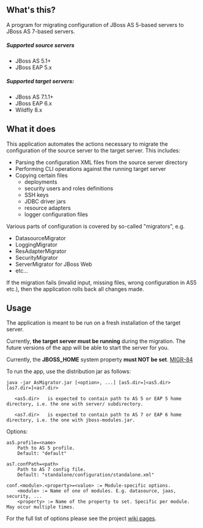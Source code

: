 ## What's this?

A program for migrating configuration of JBoss AS 5-based servers to JBoss AS 7-based servers.

##### Supported source servers

 * JBoss AS 5.1+
 * JBoss EAP 5.x

##### Supported target servers:

 * JBoss AS 7.1.1+
 * JBoss EAP 6.x
 * Wildfly 8.x


## What it does

This application automates the actions necessary to migrate the configuration of the source server to the target server.
This includes:

 * Parsing the configuration XML files from the source server directory
 * Performing CLI operations against the running target server
 * Copying certain files
   * deployments
   * security users and roles definitions
   * SSH keys
   * JDBC driver jars
   * resource adapters
   * logger configuration files

Various parts of configuration is covered by so-called "migrators", e.g.

 * DatasourceMigrator
 * LoggingMigrator
 * ResAdapterMigrator
 * SecurityMigrator
 * ServerMigrator for JBoss Web
 * etc...


If the migration fails (invalid input, missing files, wrong configuration in AS5 etc.),
then the application rolls back all changes made.


## Usage

The application is meant to be run on a fresh installation of the target server.

Currently, **the target server must be running** during the migration.
The future versions of the app will be able to start the server for you.

Currently, the **JBOSS_HOME** system property **must NOT be set**. [MIGR-84](https://issues.jboss.org/browse/MIGR-84)

To run the app, use the distribution jar as follows:


    java -jar AsMigrator.jar [<option>, ...] [as5.dir=]<as5.dir> [as7.dir=]<as7.dir>

       <as5.dir>   is expected to contain path to AS 5 or EAP 5 home directory, i.e. the one with server/ subdirectory.

       <as7.dir>   is expected to contain path to AS 7 or EAP 6 home directory, i.e. the one with jboss-modules.jar.

 Options:

    as5.profile=<name>
        Path to AS 5 profile.
        Default: "default"

    as7.confPath=<path> 
        Path to AS 7 config file.
        Default: "standalone/configuration/standalone.xml"

    conf.<module>.<property>=<value> := Module-specific options.
        <module> := Name of one of modules. E.g. datasource, jaas, security, ...
        <property> := Name of the property to set. Specific per module. May occur multiple times.

  For the full list of options please see the project [wiki pages](https://github.com/OndraZizka/jboss-migration/wiki).